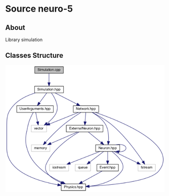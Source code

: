 # Source neuro-5

## About 

Library simulation

## Classes Structure

![alt text](../doc/png/diagram_classes.png "Diagram of classes interaction")
